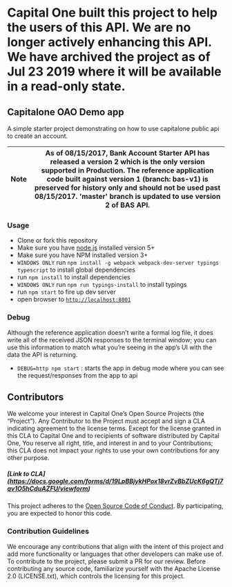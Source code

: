 # Capital One built this project to help the users of this API. We are no longer actively enhancing this API. We have archived the project as of Jul 23 2019 where it will be available in a read-only state.

## Capitalone OAO Demo app

A simple starter project demonstrating on how to use capitalone public api to create an account.

| **Note** | As of 08/15/2017, Bank Account Starter API has released a version 2 which is the only version supported in Production. The reference application code built against version 1 (branch: bas-v1) is preserved for history only and should not be used past 08/15/2017. 'master' branch is updated to use version 2 of BAS API. |
| ---- | ---- |

### Usage
- Clone or fork this repository
- Make sure you have [node.js](https://nodejs.org/) installed version 5+
- Make sure you have NPM installed version 3+
- `WINDOWS ONLY` run `npm install -g webpack webpack-dev-server typings typescript` to install global dependencies
- run `npm install` to install dependencies
- `WINDOWS ONLY` run `npm run typings-install` to install typings
- run `npm start` to fire up dev server
- open browser to [`http://localhost:8001`](http://localhost:8001)

### Debug
Although the reference application doesn’t write a formal log file, it does write all of the received JSON responses to the terminal window; you can use this information to match what you’re seeing in the app’s UI with the data the API is returning.
- ```DEBUG=http npm start``` : starts the app in debug mode where you can see the request/responses from the app to api

## Contributors
We welcome your interest in Capital One’s Open Source Projects (the “Project”). Any Contributor to the Project must accept and sign a CLA indicating agreement to the license terms. Except for the license granted in this CLA to Capital One and to recipients of software distributed by Capital One, You reserve all right, title, and interest in and to your Contributions; this CLA does not impact your rights to use your own contributions for any other purpose.

##### [Link to CLA] (https://docs.google.com/forms/d/19LpBBjykHPox18vrZvBbZUcK6gQTj7qv1O5hCduAZFU/viewform)

This project adheres to the [Open Source Code of Conduct][code-of-conduct]. By participating, you are expected to honor this code.

[code-of-conduct]: https://developer.capitalone.com/single/code-of-conduct/

### Contribution Guidelines
We encourage any contributions that align with the intent of this project and add more functionality or languages that other developers can make use of. To contribute to the project, please submit a PR for our review. Before contributing any source code, familiarize yourself with the Apache License 2.0 (LICENSE.txt), which controls the licensing for this project.
